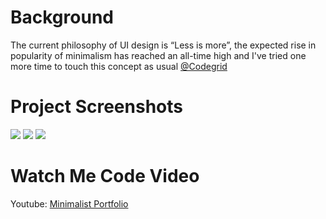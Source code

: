 # Background

The current philosophy of UI design is “Less is more”, the expected rise in popularity of minimalism has reached an all-time high and I've tried one more time to touch this concept as usual [@Codegrid](https://www.youtube.com/codegrid)

# Project Screenshots

![](screenshots/screenshot-one.png)
![](screenshots/screenshot-two.png)
![](screenshots/screenshot-three.png)

# Watch Me Code Video

Youtube: [Minimalist Portfolio](https://youtu.be/oWSOXX4nnoc)
